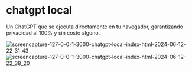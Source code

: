 # chatgpt local
Un ChatGPT que se ejecuta directamente en tu navegador, garantizando privacidad al 100% y sin costo alguno.

![screencapture-127-0-0-1-3000-chatgpt-local-index-html-2024-06-12-22_31_43](https://github.com/TathataHY/JS100/assets/86846618/663d5ceb-e8d4-4f46-993d-af1f44bf0bd6)
![screencapture-127-0-0-1-3000-chatgpt-local-index-html-2024-06-12-22_38_20](https://github.com/TathataHY/JS100/assets/86846618/e684826d-2bc3-4cc1-855c-fc3b24e97537)

